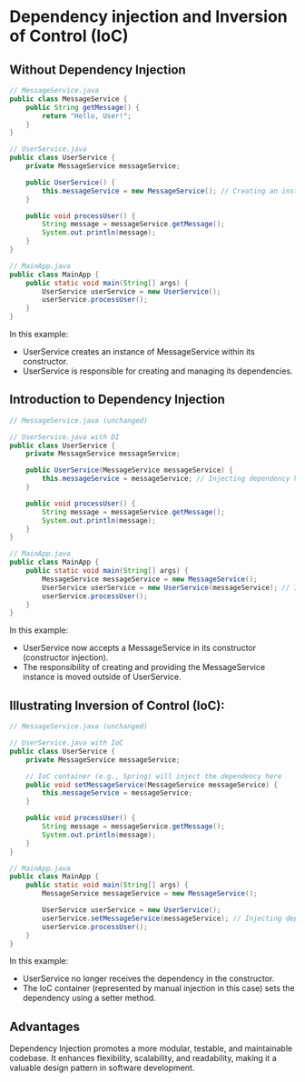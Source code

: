 # Dependency injection and Inversion of Control (IoC)

## Without Dependency Injection

```java
// MessageService.java
public class MessageService {
    public String getMessage() {
        return "Hello, User!";
    }
}

// UserService.java
public class UserService {
    private MessageService messageService;

    public UserService() {
        this.messageService = new MessageService(); // Creating an instance here
    }

    public void processUser() {
        String message = messageService.getMessage();
        System.out.println(message);
    }
}

// MainApp.java
public class MainApp {
    public static void main(String[] args) {
        UserService userService = new UserService();
        userService.processUser();
    }
}

```

In this example:

- UserService creates an instance of MessageService within its constructor.
- UserService is responsible for creating and managing its dependencies.

## Introduction to Dependency Injection

```java
// MessageService.java (unchanged)

// UserService.java with DI
public class UserService {
    private MessageService messageService;

    public UserService(MessageService messageService) {
        this.messageService = messageService; // Injecting dependency here
    }

    public void processUser() {
        String message = messageService.getMessage();
        System.out.println(message);
    }
}

// MainApp.java
public class MainApp {
    public static void main(String[] args) {
        MessageService messageService = new MessageService();
        UserService userService = new UserService(messageService); // Injecting dependency here
        userService.processUser();
    }
}
```
In this example:

- UserService now accepts a MessageService in its constructor (constructor injection).
- The responsibility of creating and providing the MessageService instance is moved outside of UserService.

## Illustrating Inversion of Control (IoC):

```java
// MessageService.java (unchanged)

// UserService.java with IoC
public class UserService {
    private MessageService messageService;

    // IoC container (e.g., Spring) will inject the dependency here
    public void setMessageService(MessageService messageService) {
        this.messageService = messageService;
    }

    public void processUser() {
        String message = messageService.getMessage();
        System.out.println(message);
    }
}

// MainApp.java
public class MainApp {
    public static void main(String[] args) {
        MessageService messageService = new MessageService();

        UserService userService = new UserService();
        userService.setMessageService(messageService); // Injecting dependency using IoC
        userService.processUser();
    }
}
```

In this example:

- UserService no longer receives the dependency in the constructor.
- The IoC container (represented by manual injection in this case) sets the dependency using a setter method.

## Advantages
Dependency Injection promotes a more modular, testable, and maintainable codebase. It enhances flexibility, scalability, and readability, making it a valuable design pattern in software development.

